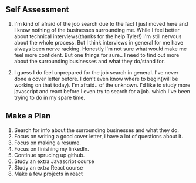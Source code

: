 ## Self Assessment
1. I'm kind of afraid of the job search due to the fact I just moved here and I know nothing of the businesses  surrounding me. While I feel better about technical interviews(thanks for the help Tyler!) I'm still nervous about the whole process. But I think interviews in general for me have always been nerve racking.
Honestly I'm not sure what would make me feel more confident. But one things for sure.. I need to find out more about the surrounding businesses and what they do/stand for.


2. I guess I do feel unprepared for the job search in general. I've never done a cover letter before. I don't even know where to begin(will be working on that today). I'm afraid.. of the unknown. I'd like to study more javascript and react before I even try to search for a job. which I've been trying to do in my spare time.


## Make a Plan
1. Search for info about the surrounding businesses and what they do.
2. Focus on writing a good cover letter, i have a lot of questions about it.
3. Focus on making a resume.
4. Focus on finishing my linkedIn.
5. Continue sprucing up github.
6. Study an extra Javascript course
7. Study an extra React course
8. Make a few projects in react
